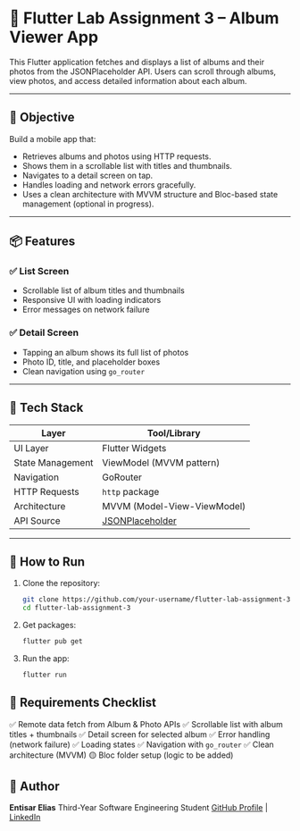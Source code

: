 # 📱 Flutter Lab Assignment 3 – Album Viewer App

This Flutter application fetches and displays a list of albums and their photos from the JSONPlaceholder API. Users can scroll through albums, view photos, and access detailed information about each album.

---

## 🎯 Objective

Build a mobile app that:
- Retrieves albums and photos using HTTP requests.
- Shows them in a scrollable list with titles and thumbnails.
- Navigates to a detail screen on tap.
- Handles loading and network errors gracefully.
- Uses a clean architecture with MVVM structure and Bloc-based state management (optional in progress).

---

## 📦 Features

### ✅ List Screen
- Scrollable list of album titles and thumbnails
- Responsive UI with loading indicators
- Error messages on network failure

### ✅ Detail Screen
- Tapping an album shows its full list of photos
- Photo ID, title, and placeholder boxes
- Clean navigation using `go_router`

---

## 🔧 Tech Stack

| Layer               | Tool/Library                     |
|---------------------|----------------------------------|
| UI Layer            | Flutter Widgets                  |
| State Management    | ViewModel (MVVM pattern)         |
| Navigation          | GoRouter                         |
| HTTP Requests       | `http` package                   |
| Architecture        | MVVM (Model-View-ViewModel)      |
| API Source          | [JSONPlaceholder](https://jsonplaceholder.typicode.com) |

---

## 🚦 How to Run

1. Clone the repository:
   ```bash
   git clone https://github.com/your-username/flutter-lab-assignment-3.git
   cd flutter-lab-assignment-3


2. Get packages:

   ```bash
   flutter pub get
   ```

3. Run the app:

   ```bash
   flutter run
   ```



## 🧪 Requirements Checklist

✅ Remote data fetch from Album & Photo APIs
✅ Scrollable list with album titles + thumbnails
✅ Detail screen for selected album
✅ Error handling (network failure)
✅ Loading states
✅ Navigation with `go_router`
✅ Clean architecture (MVVM)
🟡 Bloc folder setup (logic to be added)


## 📎 Author

**Entisar Elias**
Third-Year Software Engineering Student
[GitHub Profile](https://github.com/entuelias) | [LinkedIn](https://www.linkedin.com/in/entisar-elias-q/)






